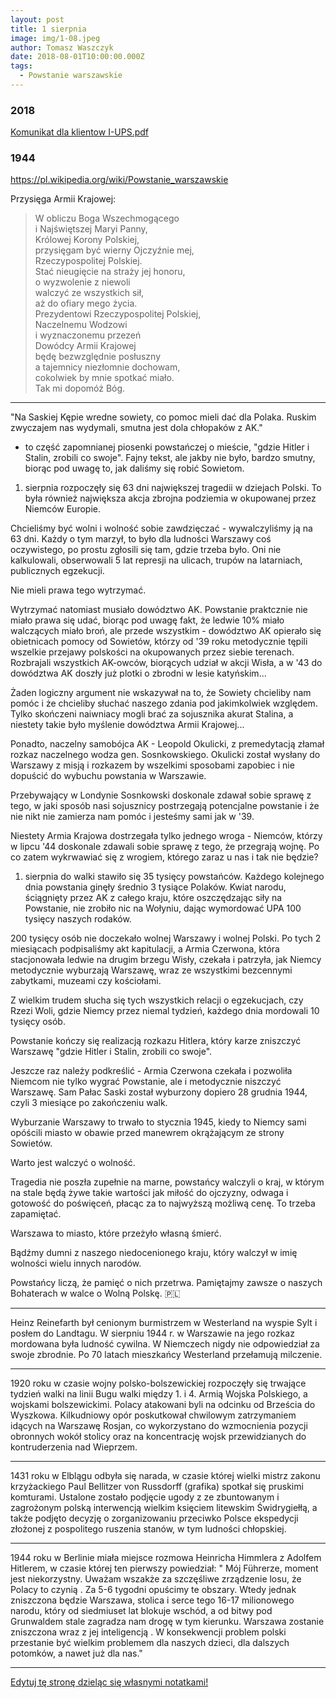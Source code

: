 ```yaml
---
layout: post
title: 1 sierpnia
image: img/1-08.jpeg
author: Tomasz Waszczyk
date: 2018-08-01T10:00:00.000Z
tags:
  - Powstanie warszawskie
---
```


### 2018

<a href="./documents/august/KomunikatdlaklientowI-UPS.pdf" target="_blank">Komunikat dla klientow I-UPS.pdf</a>

### 1944

 https://pl.wikipedia.org/wiki/Powstanie_warszawskie

️Przysięga Armii Krajowej:

> W obliczu Boga Wszechmogącego  
> i Najświętszej Maryi Panny,  
> Królowej Korony Polskiej,  
> przysięgam być wierny Ojczyźnie mej,  
> Rzeczypospolitej Polskiej.  
> Stać nieugięcie na straży jej honoru,  
> o wyzwolenie z niewoli  
> walczyć ze wszystkich sił,  
> aż do ofiary mego życia.  
> Prezydentowi Rzeczypospolitej Polskiej,  
> Naczelnemu Wodzowi  
> i wyznaczonemu przezeń  
> Dowódcy Armii Krajowej  
> będę bezwzględnie posłuszny  
> a tajemnicy niezłomnie dochowam,  
> cokolwiek by mnie spotkać miało.  
> Tak mi dopomóż Bóg.

---

"Na Saskiej Kępie wredne sowiety, co pomoc mieli dać dla Polaka. Ruskim zwyczajem nas wydymali, smutna jest dola chłopaków z AK."

- to część zapomnianej piosenki powstańczej o mieście, "gdzie Hitler i Stalin, zrobili co swoje". Fajny tekst, ale jakby nie było, bardzo smutny, biorąc pod uwagę to, jak daliśmy się robić Sowietom.

1. sierpnia rozpoczęły się 63 dni największej tragedii w dziejach Polski. To była również największa akcja zbrojna podziemia w okupowanej przez Niemców Europie.

Chcieliśmy być wolni i wolność sobie zawdzięczać - wywalczyliśmy ją na 63 dni. Każdy o tym marzył, to było dla ludności Warszawy coś oczywistego, po prostu zgłosili się tam, gdzie trzeba było. Oni nie kalkulowali, obserwowali 5 lat represji na ulicach, trupów na latarniach, publicznych egzekucji.

Nie mieli prawa tego wytrzymać.

Wytrzymać natomiast musiało dowództwo AK. Powstanie praktcznie nie miało prawa się udać, biorąc pod uwagę fakt, że ledwie 10% miało walczących miało broń, ale przede wszystkim - dowództwo AK opierało się obietnicach pomocy od Sowietów, którzy od '39 roku metodycznie tępili wszelkie przejawy polskości na okupowanych przez siebie terenach. Rozbrajali wszystkich AK-owców, biorących udział w akcji Wisła, a w '43 do dowództwa AK doszły już plotki o zbrodni w lesie katyńskim...

Żaden logiczny argument nie wskazywał na to, że Sowiety chcieliby nam pomóc i że chcieliby słuchać naszego zdania pod jakimkolwiek względem. Tylko skończeni naiwniacy mogli brać za sojusznika akurat Stalina, a niestety takie było myślenie dowództwa Armii Krajowej...

Ponadto, naczelny samobójca AK - Leopold Okulicki, z premedytacją złamał rozkaz naczelnego wodza gen. Sosnkowskiego. Okulicki został wysłany do Warszawy z misją i rozkazem by wszelkimi sposobami zapobiec i nie dopuścić do wybuchu powstania w Warszawie.

Przebywający w Londynie Sosnkowski doskonale zdawał sobie sprawę z tego, w jaki sposób nasi sojusznicy postrzegają potencjalne powstanie i że nie nikt nie zamierza nam pomóc i jesteśmy sami jak w '39.

Niestety Armia Krajowa dostrzegała tylko jednego wroga - Niemców, którzy w lipcu '44 doskonale zdawali sobie sprawę z tego, że przegrają wojnę. Po co zatem wykrwawiać się z wrogiem, którego zaraz u nas i tak nie będzie?

1. sierpnia do walki stawiło się 35 tysięcy powstańców. Każdego kolejnego dnia powstania ginęły średnio 3 tysiące Polaków. Kwiat narodu, ściągnięty przez AK z całego kraju, które oszczędzając siły na Powstanie, nie zrobiło nic na Wołyniu, dając wymordować UPA 100 tysięcy naszych rodaków.

200 tysięcy osób nie doczekało wolnej Warszawy i wolnej Polski. Po tych 2 miesiącach podpisaliśmy akt kapitulacji, a Armia Czerwona, która stacjonowała ledwie na drugim brzegu Wisły, czekała i patrzyła, jak Niemcy metodycznie wyburzają Warszawę, wraz ze wszystkimi bezcennymi zabytkami, muzeami czy kościołami.

Z wielkim trudem słucha się tych wszystkich relacji o egzekucjach, czy Rzezi Woli, gdzie Niemcy przez niemal tydzień, każdego dnia mordowali 10 tysięcy osób.

Powstanie kończy się realizacją rozkazu Hitlera, który karze zniszczyć Warszawę "gdzie Hitler i Stalin, zrobili co swoje".

Jeszcze raz należy podkreślić - Armia Czerwona czekała i pozwoliła Niemcom nie tylko wygrać Powstanie, ale i metodycznie niszczyć Warszawę. Sam Pałac Saski został wyburzony dopiero 28 grudnia 1944, czyli 3 miesiące po zakończeniu walk.

Wyburzanie Warszawy to trwało to stycznia 1945, kiedy to Niemcy sami opóścili miasto w obawie przed manewrem okrążającym ze strony Sowietów.

Warto jest walczyć o wolność.

Tragedia nie poszła zupełnie na marne, powstańcy walczyli o kraj, w którym na stale będą żywe takie wartości jak miłość do ojczyzny, odwaga i gotowość do poświęceń, płacąc za to najwyższą możliwą cenę. To trzeba zapamiętać.

Warszawa to miasto, które przeżyło własną śmierć.

Bądźmy dumni z naszego niedocenionego kraju, który walczył w imię wolności wielu innych narodów.

Powstańcy liczą, że pamięć o nich przetrwa. Pamiętajmy zawsze o naszych Bohaterach w walce o Wolną Polskę. 🇵🇱

---

Heinz Reinefarth był cenionym burmistrzem w Westerland na wyspie Sylt i posłem do Landtagu. W sierpniu 1944 r. w Warszawie na jego rozkaz mordowana była ludność cywilna. W Niemczech nigdy nie odpowiedział za swoje zbrodnie. Po 70 latach mieszkańcy Westerland przełamują milczenie.

---

1920 roku w czasie wojny polsko-bolszewickiej rozpoczęły się trwające tydzień walki na linii Bugu walki między 1. i 4. Armią Wojska Polskiego, a wojskami bolszewickimi. Polacy atakowani byli na odcinku od Brześcia do Wyszkowa. Kilkudniowy opór poskutkował chwilowym zatrzymaniem idących na Warszawę Rosjan, co wykorzystano do wzmocnienia pozycji obronnych wokół stolicy oraz na koncentrację wojsk przewidzianych do kontruderzenia nad Wieprzem.

---

1431 roku w Elblągu odbyła się narada, w czasie której wielki mistrz zakonu krzyżackiego Paul Bellitzer von Russdorff (grafika) spotkał się pruskimi komturami. Ustalone zostało podjęcie ugody z ze zbuntowanym i zagrożonym polską interwencją wielkim księciem litewskim Świdrygiełłą, a także podjęto decyzję o zorganizowaniu przeciwko Polsce ekspedycji złożonej z pospolitego ruszenia stanów, w tym ludności chłopskiej.

---

1944 roku w Berlinie miała miejsce rozmowa Heinricha Himmlera z Adolfem Hitlerem, w czasie której ten pierwszy powiedział:
" Mój Führerze, moment jest niekorzystny. Uważam wszakże za szczęśliwe zrządzenie losu, że Polacy to czynią . Za 5-6 tygodni opuścimy te obszary. Wtedy jednak zniszczona będzie Warszawa, stolica i serce tego 16-17 milionowego narodu, który od siedmiuset lat blokuje wschód, a od bitwy pod Grunwaldem stale zagradza nam drogę w tym kierunku. Warszawa zostanie zniszczona wraz z jej inteligencją . W konsekwencji problem polski przestanie być wielkim problemem dla naszych dzieci, dla dalszych potomków, a nawet już dla nas."

---

<a href="https://github.com/TomaszWaszczyk/historia.waszczyk.com/edit/master/src/content/august-1.md" target="_blank">Edytuj tę stronę dzieląc się własnymi notatkami!</a>
